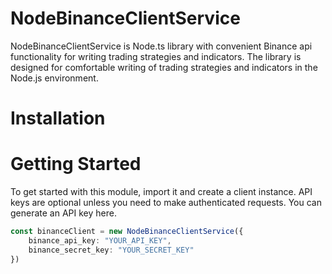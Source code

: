 # NodeBinanceClientService
NodeBinanceClientService is Node.ts library with convenient Binance api functionality for writing trading strategies and indicators. 
The library is designed for comfortable writing of trading strategies and indicators in the Node.js environment.

# Installation

# Getting Started
To get started with this module, import it and create a client instance. API keys are optional unless you need to make authenticated requests. You can generate an API key here.
```TypeScript
const binanceClient = new NodeBinanceClientService({
    binance_api_key: "YOUR_API_KEY",
    binance_secret_key: "YOUR_SECRET_KEY"
})
